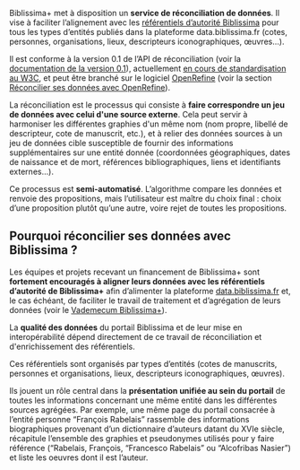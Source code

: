 Biblissima+ met à disposition un **service de réconciliation de données**. Il vise à faciliter l’alignement avec les [référentiels d’autorité Biblissima](https://data.biblissima.fr) pour tous les types d’entités publiés dans la plateforme data.biblissima.fr (cotes, personnes, organisations, lieux, descripteurs iconographiques, œuvres...). 

Il est conforme à la version 0.1 de l’API de réconciliation (voir la [documentation de la version 0.1](https://www.w3.org/community/reports/reconciliation/CG-FINAL-specs-0.1-20230321/)), actuellement [en cours de standardisation au W3C](https://reconciliation-api.github.io/specs/draft/), et peut être branché sur le logiciel [OpenRefine](https://openrefine.org/) (voir la section [Réconcilier ses données avec OpenRefine](/api/openrefine)).

La réconciliation est le processus qui consiste à **faire correspondre un jeu de données avec celui d'une source externe**. Cela peut servir à harmoniser les différentes graphies d'un même nom (nom propre, libellé de descripteur, cote de manuscrit, etc.), et à relier des données sources à un jeu de données cible susceptible de fournir des informations supplémentaires sur une entité donnée (coordonnées géographiques, dates de naissance et de mort, références bibliographiques, liens et identifiants externes...). 

Ce processus est **semi-automatisé**. L’algorithme compare les données et renvoie des propositions, mais l’utilisateur est maître du choix final : choix d’une proposition plutôt qu’une autre, voire rejet de toutes les propositions.

## Pourquoi réconcilier ses données avec Biblissima ?

Les équipes et projets recevant un financement de Biblissima+ sont **fortement encouragés à aligner leurs données avec les référentiels d’autorité de Biblissima+** afin d’alimenter la plateforme [data.biblissima.fr](https://data.biblissima.fr) et, le cas échéant, de faciliter le travail de traitement et d’agrégation de leurs données (voir le [Vademecum Biblissima+](/vademecum-biblissima)).

La **qualité des données** du portail Biblissima et de leur mise en interopérabilité dépend directement de ce travail de réconciliation et d'enrichissement des référentiels.

Ces référentiels sont organisés par types d’entités (cotes de manuscrits, personnes et organisations, lieux, descripteurs iconographiques, œuvres). 

Ils jouent un rôle central dans la **présentation unifiée au sein du portail** de toutes les informations concernant une même entité dans les différentes sources agrégées. Par exemple, une même page du portail consacrée à l’entité personne “François Rabelais” rassemble des informations biographiques provenant d’un dictionnaire d’auteurs datant du XVIe siècle, récapitule l’ensemble des graphies et pseudonymes utilisés pour y faire référence (“Rabelais, François, “Francesco Rabelais” ou “Alcofribas Nasier”) et liste les oeuvres dont il est l’auteur.


